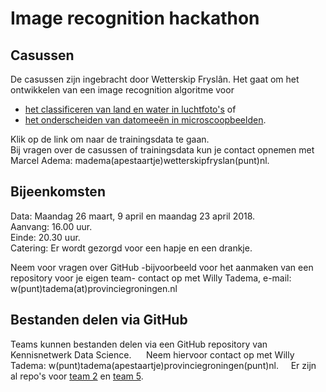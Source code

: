 
# Image recognition hackathon

## Casussen
De casussen zijn ingebracht door Wetterskip Fryslân. Het gaat om het ontwikkelen van een image recognition algoritme voor
* [het classificeren van land en water in luchtfoto's](https://github.com/KennisnetwerkDataScience/Image-recognition/tree/master/data) of
* [het onderscheiden van datomeeën in microscoopbeelden](https://github.com/KennisnetwerkDataScience/Image-recognition/tree/master/opdracht%202).      

Klik op de link om naar de trainingsdata te gaan.     
Bij vragen over de casussen of trainingsdata kun je contact opnemen met Marcel Adema: madema(apestaartje)wetterskipfryslan(punt)nl.

## Bijeenkomsten
Data: Maandag 26 maart, 9 april en maandag 23 april 2018.     
Aanvang: 16.00 uur.     
Einde: 20.30 uur.     
Catering: Er wordt gezorgd voor een hapje en een drankje.

Neem voor vragen over GitHub -bijvoorbeeld voor het aanmaken van een repository voor je eigen team- contact op met Willy Tadema, e-mail: w(punt)tadema(at)provinciegroningen.nl

## Bestanden delen via GitHub
Teams kunnen bestanden delen via een GitHub repository van Kennisnetwerk Data Science.      
Neem hiervoor contact op met Willy Tadema: w(punt)tadema(apestaartje)provinciegroningen(punt)nl.     
Er zijn al repo's voor [team 2](./teampje2/README.md) en [team 5](./team5/README.md).
